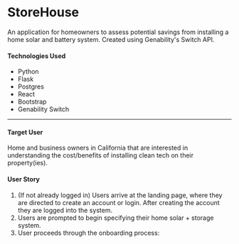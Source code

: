 # StoreHouse

An application for homeowners to assess potential savings from installing a home solar and battery system. Created using Genability's Switch API.

#### Technologies Used

- Python
- Flask
- Postgres
- React
- Bootstrap
- Genability Switch

---

#### Target User

Home and business owners in California that are interested in understanding the cost/benefits of installing clean tech on their property(ies).


#### User Story

1. (If not already logged in) Users arrive at the landing page, where they are directed to create an account or login. After creating the account they are logged into the system.
2. Users are prompted to begin specifying their home solar + storage system.
3. User proceeds through the onboarding process:
